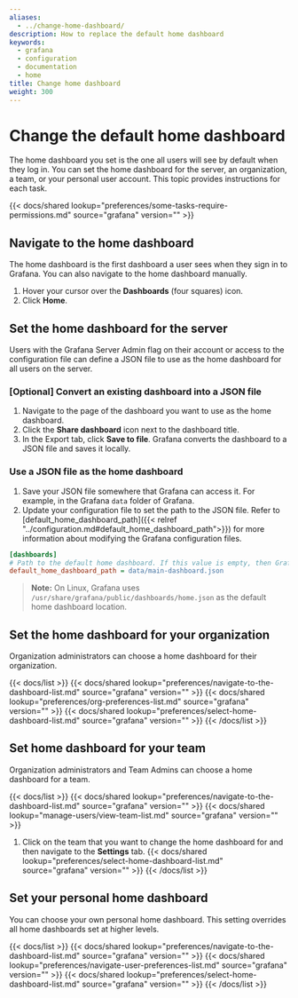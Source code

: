 ```yaml
---
aliases:
  - ../change-home-dashboard/
description: How to replace the default home dashboard
keywords:
  - grafana
  - configuration
  - documentation
  - home
title: Change home dashboard
weight: 300
---
```


# Change the default home dashboard

The home dashboard you set is the one all users will see by default when they log in. You can set the home dashboard for the server, an organization, a team, or your personal user account. This topic provides instructions for each task.

{{< docs/shared lookup="preferences/some-tasks-require-permissions.md" source="grafana" version="<GRAFANA VERSION>" >}}

## Navigate to the home dashboard

The home dashboard is the first dashboard a user sees when they sign in to Grafana. You can also navigate to the home dashboard manually.

1. Hover your cursor over the **Dashboards** (four squares) icon.
1. Click **Home**.

## Set the home dashboard for the server

Users with the Grafana Server Admin flag on their account or access to the configuration file can define a JSON file to use as the home dashboard for all users on the server.

### [Optional] Convert an existing dashboard into a JSON file

1. Navigate to the page of the dashboard you want to use as the home dashboard.
1. Click the **Share dashboard** icon next to the dashboard title.
1. In the Export tab, click **Save to file**. Grafana converts the dashboard to a JSON file and saves it locally.

### Use a JSON file as the home dashboard

1. Save your JSON file somewhere that Grafana can access it. For example, in the Grafana `data` folder of Grafana.
1. Update your configuration file to set the path to the JSON file. Refer to [default_home_dashboard_path]({{< relref "../configuration.md#default_home_dashboard_path">}}) for more information about modifying the Grafana configuration files.

```ini
[dashboards]
# Path to the default home dashboard. If this value is empty, then Grafana uses StaticRootPath + "dashboards/home.json"
default_home_dashboard_path = data/main-dashboard.json
```

> **Note:** On Linux, Grafana uses `/usr/share/grafana/public/dashboards/home.json` as the default home dashboard location.

## Set the home dashboard for your organization

Organization administrators can choose a home dashboard for their organization.

{{< docs/list >}}
{{< docs/shared lookup="preferences/navigate-to-the-dashboard-list.md" source="grafana" version="<GRAFANA VERSION>" >}}
{{< docs/shared lookup="preferences/org-preferences-list.md" source="grafana" version="<GRAFANA VERSION>" >}}
{{< docs/shared lookup="preferences/select-home-dashboard-list.md" source="grafana" version="<GRAFANA VERSION>" >}}
{{< /docs/list >}}

## Set home dashboard for your team

Organization administrators and Team Admins can choose a home dashboard for a team.

{{< docs/list >}}
{{< docs/shared lookup="preferences/navigate-to-the-dashboard-list.md" source="grafana" version="<GRAFANA VERSION>" >}}
{{< docs/shared lookup="manage-users/view-team-list.md" source="grafana" version="<GRAFANA VERSION>" >}}

1. Click on the team that you want to change the home dashboard for and then navigate to the **Settings** tab.
   {{< docs/shared lookup="preferences/select-home-dashboard-list.md" source="grafana" version="<GRAFANA VERSION>" >}}
   {{< /docs/list >}}

## Set your personal home dashboard

You can choose your own personal home dashboard. This setting overrides all home dashboards set at higher levels.

{{< docs/list >}}
{{< docs/shared lookup="preferences/navigate-to-the-dashboard-list.md" source="grafana" version="<GRAFANA VERSION>" >}}
{{< docs/shared lookup="preferences/navigate-user-preferences-list.md" source="grafana" version="<GRAFANA VERSION>" >}}
{{< docs/shared lookup="preferences/select-home-dashboard-list.md" source="grafana" version="<GRAFANA VERSION>" >}}
{{< /docs/list >}}
